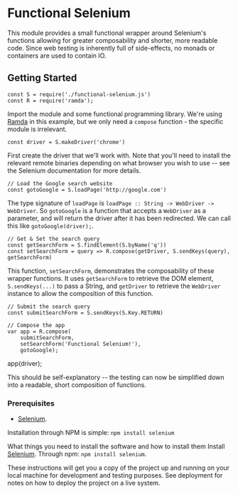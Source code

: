 # Functional Selenium

This module provides a small functional wrapper around Selenium's functions allowing for greater composability and shorter, more readable code. Since web testing is inherently full of side-effects, no monads or containers are used to contain IO.

## Getting Started

	const S = require('./functional-selenium.js')
	const R = require('ramda');

Import the module and some functional programming library. We're using [Ramda](http://ramdajs.com/) in this example, but we only need a `compose` function - the specific module is irrelevant.

	const driver = S.makeDriver('chrome')

First create the driver that we'll work with. Note that you'll need to install the relevant remote binaries depending on what browser you wish to use -- see the Selenium documentation for more details.

	// Load the Google search website
	const gotoGoogle = S.loadPage('http://google.com')

The type signature of `loadPage` is `loadPage :: String -> WebDriver -> WebDriver`. So `gotoGoogle` is a function that accepts a `WebDriver` as a parameter, and will return the driver after it has been redirected. We can call this like `gotoGoogle(driver);`.

	// Get & Set the search query
	const getSearchForm = S.findElement(S.byName('q'))
	const setSearchForm = query => R.compose(getDriver, S.sendKeys(query), getSearchForm)

This function, `setSearchForm`, demonstrates the composability of these wrapper functions. It uses `getSearchForm` to retrieve the DOM element, `S.sendKeys(...)` to pass a String, and `getDriver` to retrieve the `WebDriver` instance to allow the composition of this function.

	// Submit the search query
	const submitSearchForm = S.sendKeys(S.Key.RETURN)

	// Compose the app
	var app = R.compose(
		submitSearchForm,
		setSearchForm('Functional Selenium!'),
		gotoGoogle);
    
  app(driver);

This should be self-explanatory -- the testing can now be simplified down into a readable, short composition of functions.


### Prerequisites

- [Selenium](http://www.seleniumhq.org/).

Installation through NPM is simple: `npm install selenium`

What things you need to install the software and how to install them
Install [Selenium](http://www.seleniumhq.org/). Through npm: `npm install selenium`.



These instructions will get you a copy of the project up and running on your local machine for development and testing purposes. See deployment for notes on how to deploy the project on a live system.

